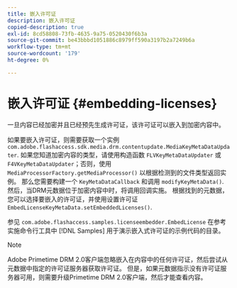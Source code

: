 ```yaml
---
title: 嵌入许可证
description: 嵌入许可证
copied-description: true
exl-id: 8cd58808-73fb-4635-9a75-0520430f6b3a
source-git-commit: be43bbbd1051886c8979ff590a3197b2a7249b6a
workflow-type: tm+mt
source-wordcount: '179'
ht-degree: 0%

---
```


# 嵌入许可证 {#embedding-licenses}

一旦内容已经加密并且已经预先生成许可证，该许可证可以嵌入到加密内容中。

如果要嵌入许可证，则需要获取一个实例 `com.adobe.flashaccess.sdk.media.drm.contentupdate.MediaKeyMetaDataUpdater`. 如果您知道加密内容的类型，请使用构造函数 `FLVKeyMetaDataUpdater` 或 `F4VKeyMetaDataUpdater`；否则，使用 `MediaProcessorFactory.getMediaProcessor()` 以根据检测到的文件类型返回实例。 那么您需要构建一个 `KeyMetaDataCallback` 和调用 `modifyKeyMetaData()`. 然后，当DRM元数据位于加密内容中时，将调用回调实施。 根据找到的元数据，您可以选择要嵌入的许可证，并使用设置许可证 `EmbedLicenseKeyMetaData.setEmbeddedLicenses()`.

参见 `com.adobe.flashaccess.samples.licenseembedder.EmbedLicense` 在参考实施命令行工具中 [!DNL Samples] 用于演示嵌入式许可证的示例代码的目录。

>[!NOTE]
>
>Adobe Primetime DRM 2.0客户端忽略嵌入在内容中的任何许可证，然后尝试从元数据中指定的许可证服务器获取许可证。 但是，如果元数据指示没有许可证服务器可用，则需要升级Primetime DRM 2.0客户端，然后才能查看内容。
